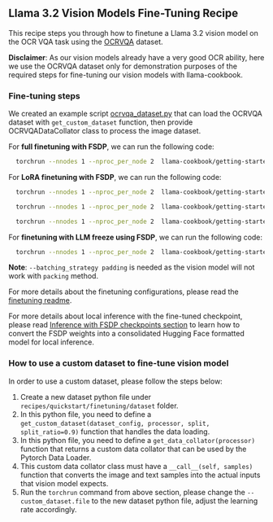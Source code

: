 ## Llama 3.2 Vision Models Fine-Tuning Recipe
This recipe steps you through how to finetune a Llama 3.2 vision model on the OCR VQA task using the [OCRVQA](https://huggingface.co/datasets/HuggingFaceM4/the_cauldron/viewer/ocrvqa?row=0) dataset.

**Disclaimer**: As our vision models already have a very good OCR ability, here we use the OCRVQA dataset only for demonstration purposes of the required steps for fine-tuning our vision models with llama-cookbook.

### Fine-tuning steps

We created an example script [ocrvqa_dataset.py](./datasets/ocrvqa_dataset.py) that can load the OCRVQA dataset with `get_custom_dataset` function, then provide OCRVQADataCollator class to process the image dataset.

For **full finetuning with FSDP**, we can run the following code:

```bash
  torchrun --nnodes 1 --nproc_per_node 2  llama-cookbook/getting-started/finetuning/finetuning.py --enable_fsdp --lr 1e-5  --num_epochs 3 --batch_size_training 1 --model_name meta-llama/Llama-3.2-11B-Vision-Instruct --dist_checkpoint_root_folder ./finetuned_model --dist_checkpoint_folder fine-tuned  --use_fast_kernels --dataset "custom_dataset" --custom_dataset.test_split "test" --custom_dataset.file "llama-cookbook/getting-started/finetuning/datasets/ocrvqa_dataset.py"  --run_validation True --batching_strategy padding
```

For **LoRA finetuning with FSDP**, we can run the following code:

```bash
  torchrun --nnodes 1 --nproc_per_node 2  llama-cookbook/getting-started/finetuning/finetuning.py --enable_fsdp --lr 1e-5  --num_epochs 3 --batch_size_training 1 --model_name meta-llama/Llama-3.2-11B-Vision-Instruct --dist_checkpoint_root_folder ./finetuned_model --dist_checkpoint_folder fine-tuned  --use_fast_kernels --dataset "custom_dataset" --custom_dataset.test_split "test" --custom_dataset.file "llama-cookbook/getting-started/finetuning/datasets/ocrvqa_dataset.py"  --run_validation True --batching_strategy padding  --use_peft --peft_method lora
```

```bash
  torchrun --nnodes 1 --nproc_per_node 2  llama-cookbook/getting-started/finetuning/finetuning.py --enable_fsdp --lr 1e-5  --num_epochs 1 --batch_size_training 1 --model_name meta-llama/Llama-3.2-11B-Vision-Instruct --dist_checkpoint_root_folder ./finetuned_model --dist_checkpoint_folder fine-tuned  --use_fast_kernels --dataset "custom_dataset" --custom_dataset.test_split "test" --custom_dataset.file "llama-cookbook/getting-started/finetuning/datasets/omni3d_dataset.py"  --run_validation True --batching_strategy padding  --use_peft --peft_method lora
```

```bash
  torchrun --nnodes 1 --nproc_per_node 2  llama-cookbook/getting-started/finetuning/finetuning.py --enable_fsdp --lr 1e-5  --num_epochs 30 --batch_size_training 1 --model_name meta-llama/Llama-3.2-11B-Vision-Instruct --dist_checkpoint_root_folder ./finetuned_model --dist_checkpoint_folder fine-tuned  --use_fast_kernels --dataset "custom_dataset" --custom_dataset.test_split "test" --custom_dataset.file "llama-cookbook/getting-started/finetuning/datasets/force_dataset.py"  --run_validation True --batching_strategy padding  --use_peft --peft_method lora
```

For **finetuning with LLM freeze using FSDP**, we can run the following code:

```bash
  torchrun --nnodes 1 --nproc_per_node 2  llama-cookbook/getting-started/finetuning/finetuning.py --enable_fsdp --lr 1e-5  --num_epochs 3 --batch_size_training 1 --model_name meta-llama/Llama-3.2-11B-Vision-Instruct --dist_checkpoint_root_folder ./finetuned_model --dist_checkpoint_folder fine-tuned  --use_fast_kernels --dataset "custom_dataset" --custom_dataset.test_split "test" --custom_dataset.file "llama-cookbook/getting-started/finetuning/datasets/omni3d_dataset.py"  --run_validation True --batching_strategy padding --freeze_LLM_only True
```
**Note**: `--batching_strategy padding` is needed as the vision model will not work with `packing` method.

For more details about the finetuning configurations, please read the [finetuning readme](./README.md).

For more details about local inference with the fine-tuned checkpoint, please read [Inference with FSDP checkpoints section](../../getting-started/inference/local_inference/#inference-with-fsdp-checkpoints) to learn how to convert the FSDP weights into a consolidated Hugging Face formatted model for local inference.

### How to use a custom dataset to fine-tune vision model

In order to use a custom dataset, please follow the steps below:

1. Create a new dataset python file under `recipes/quickstart/finetuning/dataset` folder.
2. In this python file, you need to define a `get_custom_dataset(dataset_config, processor, split, split_ratio=0.9)` function that handles the data loading.
3. In this python file, you need to define a `get_data_collator(processor)` function that returns a custom data collator that can be used by the Pytorch Data Loader.
4. This custom data collator class must have a `__call__(self, samples)` function that converts the image and text samples into the actual inputs that vision model expects.
5. Run the `torchrun` command from above section, please change the `--custom_dataset.file` to the new dataset python file, adjust the learning rate accordingly.
